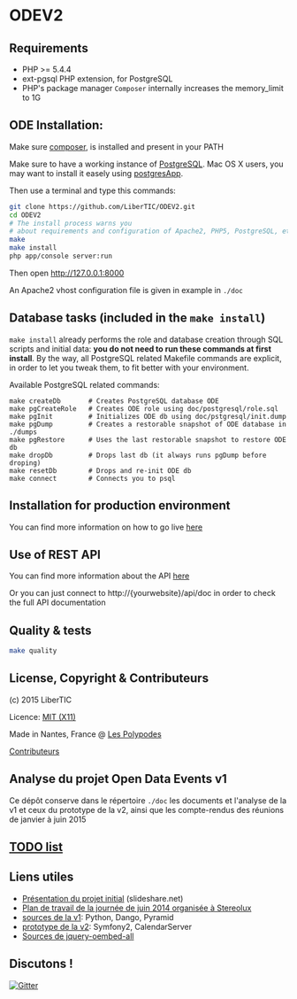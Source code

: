 # ODEV2

## Requirements

- PHP >= 5.4.4
- ext-pgsql PHP extension, for PostgreSQL
- PHP's package manager `Composer` internally increases the memory_limit to 1G

## ODE Installation:

Make sure [composer](https://getcomposer.org/doc/00-intro.md#globally), is installed and present in your PATH

Make sure to have a working instance of [PostgreSQL](http://www.postgresql.org/). Mac OS X users, you may want to install it easely using [postgresApp](http://postgresapp.com/).

Then use a terminal and type this commands:

```bash
git clone https://github.com/LiberTIC/ODEV2.git
cd ODEV2
# The install process warns you
# about requirements and configuration of Apache2, PHP5, PostgreSQL, etc.
make
make install
php app/console server:run
```

Then open http://127.0.0.1:8000

An Apache2 vhost configuration file is given in example in `./doc`

## Database tasks (included in the `make install`)

`make install` already performs the role and database creation through SQL scripts and initial data: __you do not need to run these commands at first install__. By the way, all PostgreSQL related Makefile commands are explicit, in order to let you tweak them, to fit better with your environment.

Available PostgreSQL related commands:

```
make createDb       # Creates PostgreSQL database ODE
make pgCreateRole   # Creates ODE role using doc/postgresql/role.sql
make pgInit         # Initializes ODE db using doc/pstgresql/init.dump
make pgDump         # Creates a restorable snapshot of ODE database in ./dumps
make pgRestore      # Uses the last restorable snapshot to restore ODE db
make dropDb         # Drops last db (it always runs pgDump before droping)
make resetDb        # Drops and re-init ODE db
make connect        # Connects you to psql 
```

## Installation for production environment

You can find more information on how to go live [here](doc/GoingLive.md)

## Use of REST API

You can find more information about the API [here](doc/RestAPI.md)

Or you can just connect to http://{yourwebsite}/api/doc in order to check the full API documentation

## Quality & tests

```bash
make quality
```

## License, Copyright & Contributeurs

(c) 2015 LiberTIC

Licence: [MIT (X11)](http://en.wikipedia.org/wiki/MIT_License)

Made in Nantes, France @ [Les Polypodes](http://lespolypodes.com)

[Contributeurs](https://github.com/LiberTIC/ODEV2/graphs/contributors)

## Analyse du projet Open Data Events v1

Ce dépôt conserve dans le répertoire `./doc` les documents et l'analyse de la v1 et ceux du prototype de la v2, ainsi que les compte-rendus des réunions de janvier à juin 2015 

## [TODO list](doc/TODO_list.md)

## Liens utiles

- [Présentation du projet initial](http://fr.slideshare.net/libertic/lancement-projet-ode-culture) (slideshare.net)
- [Plan de travail de la journée de juin 2014 organisée à Stereolux](http://www.stereolux.org/labo-arts-techs/ouverture-des-donnees-evenementielles-lancement-officiel-du-site-10-06-2014)
- [sources de la v1](https://github.com/LiberTIC/ODE): Python, Dango, Pyramid
- [prototype de la v2](https://github.com/polypodes/CalDAVClientPrototype): Symfony2, CalendarServer
- [Sources de jquery-oembed-all](https://github.com/nfl/jquery-oembed-all)

## Discutons !

[![Gitter](https://badges.gitter.im/Join%20Chat.svg)](https://gitter.im/LiberTIC/ODEV2?utm_source=badge&utm_medium=badge&utm_campaign=pr-badge&utm_content=badge)

